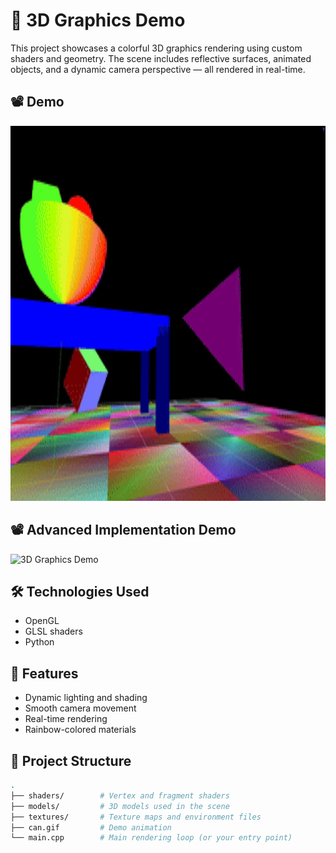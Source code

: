 # 🎨 3D Graphics Demo

This project showcases a colorful 3D graphics rendering using custom shaders and geometry. The scene includes reflective surfaces, animated objects, and a dynamic camera perspective — all rendered in real-time.

## 📽️ Demo


<img src="can.gif" alt="3D Graphics Demo" width="800" height="600">


## 📽️ Advanced Implementation Demo


<img src="adv.gif" alt="3D Graphics Demo" width="800" height="600">


## 🛠️ Technologies Used

- OpenGL 
- GLSL shaders
- Python 

## 🚀 Features

- Dynamic lighting and shading
- Smooth camera movement
- Real-time rendering
- Rainbow-colored materials

## 📁 Project Structure

```bash
.
├── shaders/        # Vertex and fragment shaders
├── models/         # 3D models used in the scene
├── textures/       # Texture maps and environment files
├── can.gif         # Demo animation
└── main.cpp        # Main rendering loop (or your entry point)
